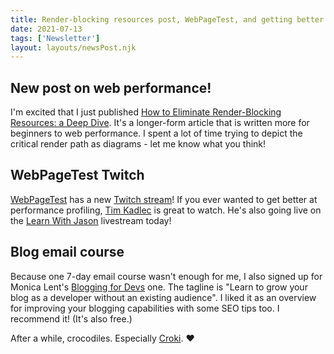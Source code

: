 ```yaml
---
title: Render-blocking resources post, WebPageTest, and getting better at blogging
date: 2021-07-13
tags: ['Newsletter']
layout: layouts/newsPost.njk
---
```

## New post on web performance!

I'm excited that I just published [How to Eliminate Render-Blocking Resources: a Deep Dive](https://sia.codes/posts/render-blocking-resources/). It's a longer-form article that is written more for beginners to web performance. I spent a lot of time trying to depict the critical render path as diagrams - let me know what you think!

## WebPageTest Twitch

[WebPageTest](https://webpagetest.org/) has a new [Twitch stream](https://www.twitch.tv/webpagetest)! If you ever wanted to get better at performance profiling, [Tim Kadlec](https://twitter.com/tkadlec) is great to watch. He's also going live on the [Learn With Jason](https://www.twitch.tv/jlengstorf) livestream today!

## Blog email course

Because one 7-day email course wasn't enough for me, I also signed up for Monica Lent's [Blogging for Devs](https://bloggingfordevs.com/) one. The tagline is \"Learn to grow your blog as a developer without an existing audience\". I liked it as an overview for improving your blogging capabilities with some SEO tips too. I recommend it! (It's also free.)

After a while, crocodiles. Especially [Croki](https://www.marvel.com/articles/tv-shows/glorious-alligator-loki). ♥️

